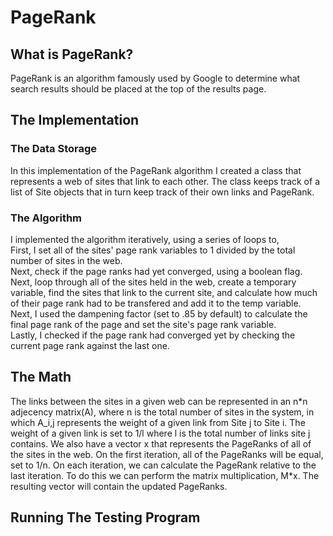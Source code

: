 ﻿# PageRank

## What is PageRank?
PageRank is an algorithm famously used by Google to determine what 
search results should be placed at the top of the results page.

## The Implementation

### The Data Storage
In this implementation of the PageRank algorithm I created a class
that represents a web of sites that link to each other. The class
keeps track of a list of Site objects that in turn keep track of 
their own links and PageRank.

### The Algorithm
I implemented the algorithm iteratively, using a series of loops to, <br/>
First, I set all of the sites' page rank variables to 1 divided by the total
number of sites in the web.<br/>
Next, check if the page ranks had yet converged, using a boolean flag. <br/>
Next, loop through all of the sites held in the web, create a temporary variable,
find the sites that link to the current site, and calculate how much of their page 
rank had to be transfered and add it to the temp variable. <br/>
Next, I used the dampening factor (set to .85 by default) to calculate the final
page rank of the page and set the site's page rank variable. <br/>
Lastly, I checked if the page rank had converged yet by checking the 
current page rank against the last one.

## The Math
The links between the sites in a given web can be represented in an n\*n adjecency
matrix(A), where n is the total number of sites in the system, in which A_i,j represents
the weight of a given link from Site j to Site i. The weight of a given link is
set to 1/l where l is the total number of links site j contains.
We also have a vector x that represents the PageRanks of all of the sites
in the web. On the first iteration, all of the PageRanks will be equal, set to 1/n.
On each iteration, we can calculate the PageRank relative to the last iteration.
To do this we can perform the matrix multiplication, M\*x. The resulting vector 
will contain the updated PageRanks.

## Running The Testing Program
